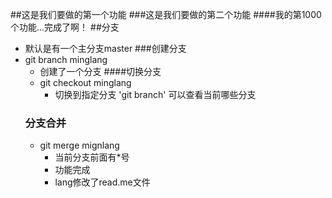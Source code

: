 ##这是我们要做的第一个功能
###这是我们要做的第二个功能
####我的第1000个功能...完成了啊！
##分支
- 默认是有一个主分支master
###创建分支
- git branch minglang
    + 创建了一个分支
####切换分支
  - git checkout minglang
     + 切换到指定分支
     'git branch' 可以查看当前哪些分支
   ### 分支合并
   - git merge mignlang
     + 当前分支前面有*号 
     + 功能完成
     + lang修改了read.me文件
